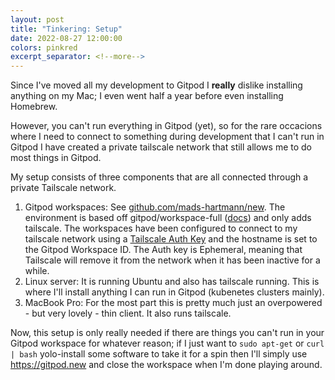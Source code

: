 ```yaml
---
layout: post
title: "Tinkering: Setup"
date: 2022-08-27 12:00:00
colors: pinkred
excerpt_separator: <!--more-->
---
```


Since I've moved all my development to Gitpod I **really** dislike installing anything on my Mac; I even went half a year before even installing Homebrew.

However, you can't run everything in Gitpod (yet), so for the rare occacions where I need to connect to something during development that I can't run in Gitpod I have created a private tailscale network that still allows me to do most things in Gitpod.

<!--more-->

My setup consists of three components that are all connected through a private Tailscale network.

1. Gitpod workspaces: See [github.com/mads-hartmann/new](https://github.com/mads-hartmann/new). The environment is based off gitpod/workspace-full ([docs](https://www.gitpod.io/docs/config-docker)) and only adds tailscale. The workspaces have been configured to connect to my tailscale network using a [Tailscale Auth Key](https://tailscale.com/kb/1085/auth-keys/) and the hostname is set to the Gitpod Workspace ID. The Auth key is Ephemeral, meaning that Tailscale will remove it from the network when it has been inactive for a while.
1. Linux server: It is running Ubuntu and also has tailscale running. This is where I'll install anything I can run in Gitpod (kubenetes clusters mainly).
1. MacBook Pro: For the most part this is pretty much just an overpowered - but very lovely - thin client. It also runs tailscale.

Now, this setup is only really needed if there are things you can't run in your Gitpod workspace for whatever reason; if I just want to `sudo apt-get` or `curl | bash` yolo-install some software to take it for a spin then I'll simply use https://gitpod.new and close the workspace when I'm done playing around.
